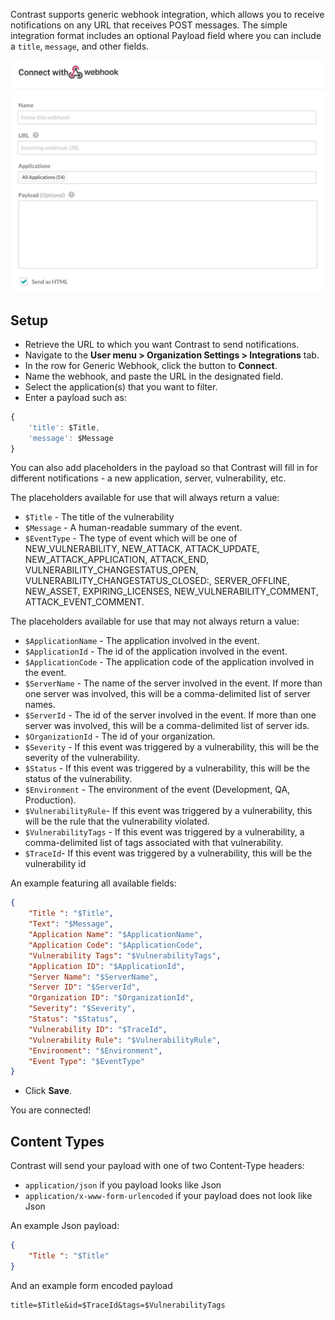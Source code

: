 <!--
title: "Generic Webhook Integration"
description: "Integrating Generic Webhooks with Contrast"
tags: "Admin organization settings integrations generic webhook"
-->


Contrast supports generic webhook integration, which allows you to receive notifications on any URL that receives POST messages. The simple integration format includes an optional Payload field where you can include a `title`, `message`, and other fields.

<a href="assets/images/Webhook-integration.png" rel="lightbox" title="Set up Webhook integration"><img class="thumbnail" src="assets/images/Webhook-integration.png"/></a>

## Setup

* Retrieve the URL to which you want Contrast to send notifications.
* Navigate to the **User menu > Organization Settings > Integrations** tab.
* In the row for Generic Webhook, click the button to **Connect**.
* Name the webhook, and paste the URL in the designated field.
* Select the application(s) that you want to filter.
* Enter a payload such as:

```javascript
{
	'title': $Title,
	'message': $Message
}
```
You can also add placeholders in the payload so that Contrast will fill in for different notifications - a new application, server, vulnerability, etc. 

The placeholders available for use that will always return a value:

* `$Title` - The title of the vulnerability
* `$Message` - A human-readable summary of the event.
* `$EventType` - The type of event which will be one of NEW_VULNERABILITY, NEW_ATTACK, ATTACK_UPDATE, NEW_ATTACK_APPLICATION, ATTACK_END, VULNERABILITY_CHANGESTATUS_OPEN, VULNERABILITY_CHANGESTATUS_CLOSED:, SERVER_OFFLINE, NEW_ASSET, EXPIRING_LICENSES, NEW_VULNERABILITY_COMMENT, ATTACK_EVENT_COMMENT.


The placeholders available for use that may not always return a value:

* `$ApplicationName` - The application involved in the event.
* `$ApplicationId` - The id of the application involved in the event.
* `$ApplicationCode` - The application code of the application involved in the event.
* `$ServerName` - The name of the server involved in the event. If more than one server was involved, this will be a comma-delimited list of server names.
* `$ServerId` - The id of the server involved in the event. If more than one server was involved, this will be a comma-delimited list of server ids.
* `$OrganizationId` - The id of your organization.
* `$Severity` - If this event was triggered by a vulnerability, this will be the severity of the vulnerability.
* `$Status` - If this event was triggered by a vulnerability, this will be the status of the vulnerability.
* `$Environment` - The environment of the event (Development, QA, Production).
* `$VulnerabilityRule`- If this event was triggered by a vulnerability, this will be the rule that the vulnerability violated.
* `$VulnerabilityTags` - If this event was triggered by a vulnerability, a comma-delimited list of tags associated with that vulnerability.
* `$TraceId`- If this event was triggered by a vulnerability, this will be the vulnerability id

An example featuring all available fields:

```json
{ 
    "Title ": "$Title",
    "Text": "$Message",
    "Application Name": "$ApplicationName",
    "Application Code": "$ApplicationCode",
    "Vulnerability Tags": "$VulnerabilityTags",
    "Application ID": "$ApplicationId",
    "Server Name": "$ServerName",
    "Server ID": "$ServerId",
    "Organization ID": "$OrganizationId",
    "Severity": "$Severity",
    "Status": "$Status",
    "Vulnerability ID": "$TraceId",
    "Vulnerability Rule": "$VulnerabilityRule",
    "Environment": "$Environment",
    "Event Type": "$EventType"
}
```
 
* Click **Save**.

You are connected!

## Content Types

Contrast will send your payload with one of two Content-Type headers:
* `application/json` if you payload looks like Json
* `application/x-www-form-urlencoded` if your payload does not look like Json

An example Json payload:

```json
{ 
    "Title ": "$Title"
}
```

And an example form encoded payload

```
title=$Title&id=$TraceId&tags=$VulnerabilityTags
```

